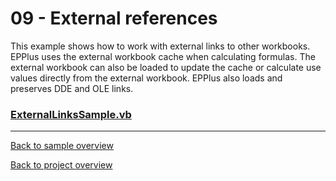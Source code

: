 ﻿# 09 - External references
This example shows how to work with external links to other workbooks. 
EPPlus uses the external workbook cache when calculating formulas. 
The external workbook can also be loaded to update the cache or calculate use values directly from the external workbook.
EPPlus also loads and preserves DDE and OLE links.
### [ExternalLinksSample.vb](ExternalLinksSample.vb)

---
[Back to sample overview](..%2FReadme.md)

[Back to project overview](..%2F..%2FReadme.md)
